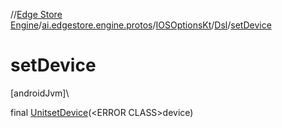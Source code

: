 //[Edge Store Engine](../../../../index.md)/[ai.edgestore.engine.protos](../../index.md)/[IOSOptionsKt](../index.md)/[Dsl](index.md)/[setDevice](set-device.md)

# setDevice

[androidJvm]\

final [Unit](https://kotlinlang.org/api/latest/jvm/stdlib/kotlin/-unit/index.html)[setDevice](set-device.md)(&lt;ERROR CLASS&gt;device)
